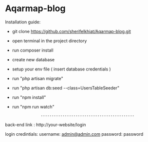 # Aqarmap-blog

Installation guide:

- git clone https://github.com/sherifelkhiat/Aqarmap-blog.git
- open terminal in the project directory
- run composer install
- create new database 
- setup your env file ( insert database credentials )
- run "php artisan migrate"
- run "php artisan db:seed --class=UsersTableSeeder"
- run "npm install"
- run "npm run watch"

                   -------------------------------------------

back-end link : http://your-website/login

login credintials:
username: admin@admin.com
password: password

